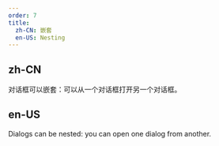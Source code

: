 ```yaml
---
order: 7
title:
  zh-CN: 嵌套
  en-US: Nesting
---
```


## zh-CN

对话框可以嵌套：可以从一个对话框打开另一个对话框。

## en-US

Dialogs can be nested: you can open one dialog from another.
